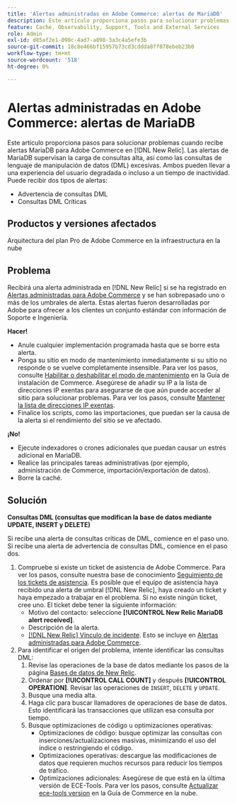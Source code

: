 ```yaml
---
title: 'Alertas administradas en Adobe Commerce: alertas de MariaDB'
description: Este artículo proporciona pasos para solucionar problemas cuando recibe alertas MariaDB para Adobe Commerce en  [!DNL New Relic]. Las alertas de MariaDB supervisan la carga de consultas alta, así como las consultas de lenguaje de manipulación de datos (DML) excesivas. Ambos pueden llevar a una experiencia del usuario degradada o incluso a un tiempo de inactividad. Puede recibir dos tipos de alertas.
feature: Cache, Observability, Support, Tools and External Services
role: Admin
exl-id: d85af2e1-090c-4ad7-a898-3a3c4a5efe3b
source-git-commit: 18c8e466bf15957b73cd3cddda8ff078ebeb23b0
workflow-type: tm+mt
source-wordcount: '518'
ht-degree: 0%

---
```


# Alertas administradas en Adobe Commerce: alertas de MariaDB

Este artículo proporciona pasos para solucionar problemas cuando recibe alertas MariaDB para Adobe Commerce en [!DNL New Relic]. Las alertas de MariaDB supervisan la carga de consultas alta, así como las consultas de lenguaje de manipulación de datos (DML) excesivas. Ambos pueden llevar a una experiencia del usuario degradada o incluso a un tiempo de inactividad. Puede recibir dos tipos de alertas:

* Advertencia de consultas DML
* Consultas DML Críticas

## Productos y versiones afectados

Arquitectura del plan Pro de Adobe Commerce en la infraestructura en la nube

## Problema

Recibirá una alerta administrada en [!DNL New Relic] si se ha registrado en [Alertas administradas para Adobe Commerce](managed-alerts-for-magento-commerce.md) y se han sobrepasado uno o más de los umbrales de alerta. Estas alertas fueron desarrolladas por Adobe para ofrecer a los clientes un conjunto estándar con información de Soporte e Ingeniería.

**Hacer!**

* Anule cualquier implementación programada hasta que se borre esta alerta.
* Ponga su sitio en modo de mantenimiento inmediatamente si su sitio no responde o se vuelve completamente insensible. Para ver los pasos, consulte [Habilitar o deshabilitar el modo de mantenimiento](https://experienceleague.adobe.com/en/docs/commerce-operations/installation-guide/tutorials/maintenance-mode) en la Guía de instalación de Commerce. Asegúrese de añadir su IP a la lista de direcciones IP exentas para asegurarse de que aún puede acceder al sitio para solucionar problemas. Para ver los pasos, consulte [Mantener la lista de direcciones IP exentas](https://experienceleague.adobe.com/en/docs/commerce-operations/installation-guide/tutorials/maintenance-mode#maintain-the-list-of-exempt-ip-addresses).
* Finalice los scripts, como las importaciones, que puedan ser la causa de la alerta si el rendimiento del sitio se ve afectado.

**¡No!**

* Ejecute indexadores o crones adicionales que puedan causar un estrés adicional en MariaDB.
* Realice las principales tareas administrativas (por ejemplo, administración de Commerce, importación/exportación de datos).
* Borre la caché.

## Solución

**Consultas DML (consultas que modifican la base de datos mediante UPDATE, INSERT y DELETE)**

Si recibe una alerta de consultas críticas de DML, comience en el paso uno. Si recibe una alerta de advertencia de consultas DML, comience en el paso dos.

1. Compruebe si existe un ticket de asistencia de Adobe Commerce. Para ver los pasos, consulte nuestra base de conocimiento [Seguimiento de los tickets de asistencia](https://experienceleague.adobe.com/en/docs/commerce-knowledge-base/kb/help-center-guide/magento-help-center-user-guide#track-support-case). Es posible que el equipo de asistencia haya recibido una alerta de umbral [!DNL New Relic], haya creado un ticket y haya empezado a trabajar en el problema. Si no existe ningún ticket, cree uno. El ticket debe tener la siguiente información:
   * Motivo del contacto: seleccione **[!UICONTROL New Relic MariaDB alert received]**.
   * Descripción de la alerta.
   * [[!DNL New Relic] Vínculo de incidente](https://docs.newrelic.com/docs/alerts-applied-intelligence/new-relic-alerts/alert-incidents/view-violation-event-details-incidents). Esto se incluye en [Alertas administradas para Adobe Commerce](managed-alerts-for-magento-commerce.md).
1. Para identificar el origen del problema, intente identificar las consultas DML:
   1. Revise las operaciones de la base de datos mediante los pasos de la página [Bases de datos de New Relic](https://docs.newrelic.com/docs/apm/apm-ui-pages/monitoring/databases-page-view-operations-throughput-response-time).
   1. Ordenar por **[!UICONTROL CALL COUNT]** y después **[!UICONTROL OPERATION]**. Revisar las operaciones de `INSERT`, `DELETE` y `UPDATE`.
   1. Busque una media alta.
   1. Haga clic para buscar llamadores de operaciones de base de datos. Esto identificará las transacciones que utilizan esa consulta por tiempo.
   1. Busque optimizaciones de código u optimizaciones operativas:
      * Optimizaciones de código: busque optimizar las consultas con inserciones/actualizaciones masivas, minimizando el uso del índice o restringiendo el código.
      * Optimizaciones operativas: descargue las modificaciones de datos que requieren muchos recursos para reducir los tiempos de tráfico.
      * Optimizaciones adicionales: Asegúrese de que está en la última versión de ECE-Tools. Para ver los pasos, consulte [Actualizar ece-tools version](https://experienceleague.adobe.com/en/docs/commerce-on-cloud/user-guide/dev-tools/ece-tools/update-package) en la Guía de Commerce en la nube.

